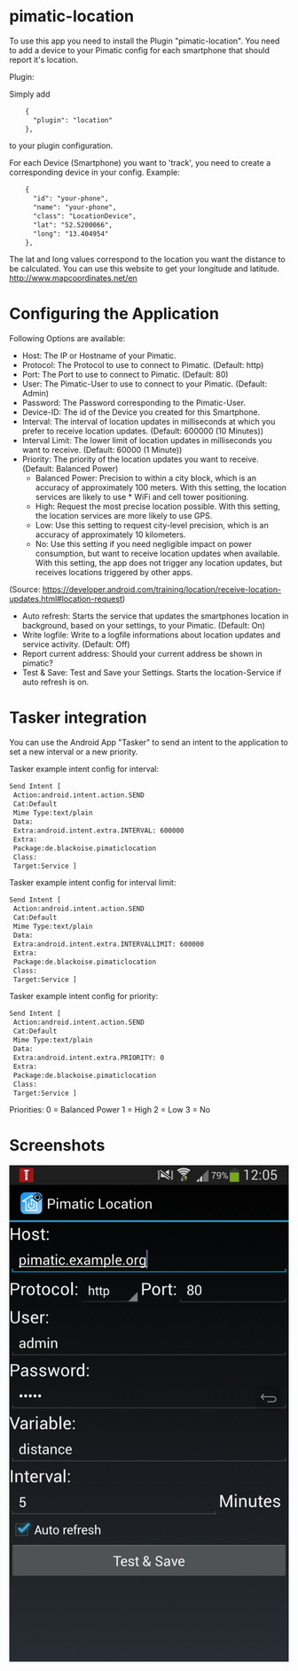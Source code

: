 # pimatic-location

To use this app you need to install the Plugin "pimatic-location".
You need to add a device to your Pimatic config for each smartphone that should report it's location.

Plugin:

Simply add 
```
    {
      "plugin": "location"
    },
```
to your plugin configuration.

For each Device (Smartphone) you want to 'track', you need to create a corresponding device in your config.
Example:
```
    {
      "id": "your-phone",
      "name": "your-phone",
      "class": "LocationDevice",
      "lat": "52.5200066",
      "long": "13.404954"
    },
```
The lat and long values correspond to the location you want the distance to be calculated.
You can use this website to get your longitude and latitude.
http://www.mapcoordinates.net/en

# Configuring the Application
Following Options are available:

- Host: The IP or Hostname of your Pimatic.
- Protocol: The Protocol to use to connect to Pimatic. (Default: http)
- Port: The Port to use to connect to Pimatic. (Default: 80)
- User: The Pimatic-User to use to connect to your Pimatic. (Default: Admin)
- Password: The Password corresponding to the Pimatic-User.
- Device-ID: The id of the Device you created for this Smartphone.
- Interval: The interval of location updates in milliseconds at which you prefer to receive location updates. (Default: 600000 (10 Minutes))
- Interval Limit: The lower limit of location updates in milliseconds you want to receive. (Default: 60000 (1 Minute))
- Priority: The priority of the location updates you want to receive. (Default: Balanced Power)
  * Balanced Power: Precision to within a city block, which is an accuracy of approximately 100 meters. With this setting, the location services are likely to use   * WiFi and cell tower positioning.
  * High: Request the most precise location possible. With this setting, the location services are more likely to use GPS.
  * Low: Use this setting to request city-level precision, which is an accuracy of approximately 10 kilometers.
  * No: Use this setting if you need negligible impact on power consumption, but want to receive location updates when available. With this setting, the app does not trigger any location updates, but receives locations triggered by other apps.

(Source: https://developer.android.com/training/location/receive-location-updates.html#location-request)
- Auto refresh: Starts the service that updates the smartphones location in background, based on your settings, to your Pimatic. (Default: On)
- Write logfile: Write to a logfile informations about location updates and service activity. (Default: Off)
- Report current address: Should your current address be shown in pimatic?
- Test & Save: Test and Save your Settings. Starts the location-Service if auto refresh is on.

# Tasker integration

You can use the Android App "Tasker" to send an intent to the application to set a new interval or a new priority.

Tasker example intent config for interval:
```
Send Intent [ 
 Action:android.intent.action.SEND 
 Cat:Default 
 Mime Type:text/plain 
 Data: 
 Extra:android.intent.extra.INTERVAL: 600000
 Extra: 
 Package:de.blackoise.pimaticlocation
 Class: 
 Target:Service ]
```

Tasker example intent config for interval limit:
```
Send Intent [ 
 Action:android.intent.action.SEND 
 Cat:Default 
 Mime Type:text/plain 
 Data: 
 Extra:android.intent.extra.INTERVALLIMIT: 600000
 Extra: 
 Package:de.blackoise.pimaticlocation
 Class: 
 Target:Service ]
```

Tasker example intent config for priority:
```
Send Intent [ 
 Action:android.intent.action.SEND 
 Cat:Default 
 Mime Type:text/plain 
 Data: 
 Extra:android.intent.extra.PRIORITY: 0
 Extra: 
 Package:de.blackoise.pimaticlocation
 Class: 
 Target:Service ]
```

Priorities:
0 = Balanced Power
1 = High
2 = Low
3 = No

# Screenshots
![Settings Window](https://raw.githubusercontent.com/Oitzu/pimatic-location/master/Android/screenshots/2015-02-06%2012.05.59.png)